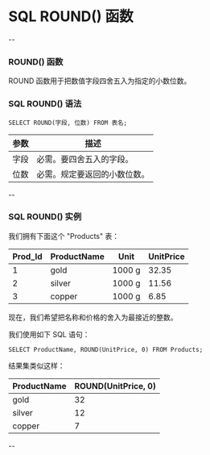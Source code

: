 # SQL ROUND() 函数

--

### ROUND() 函数

ROUND 函数用于把数值字段四舍五入为指定的小数位数。

### SQL ROUND() 语法

```
SELECT ROUND(字段, 位数) FROM 表名;
```

参数        | 描述
------------|-----
字段        | 必需。要四舍五入的字段。
位数        | 必需。规定要返回的小数位数。

--

### SQL ROUND() 实例

我们拥有下面这个 "Products" 表：

| Prod_Id | ProductName | Unit   | UnitPrice |
|---------|-------------|--------|-----------|
|       1 | gold        | 1000 g |     32.35 |
|       2 | silver      | 1000 g |     11.56 |
|       3 | copper      | 1000 g |      6.85 |

现在，我们希望把名称和价格的舍入为最接近的整数。

我们使用如下 SQL 语句：

```
SELECT ProductName, ROUND(UnitPrice, 0) FROM Products;
```

结果集类似这样：

| ProductName | ROUND(UnitPrice, 0) |
|-------------|---------------------|
| gold        |                  32 |
| silver      |                  12 |
| copper      |                   7 |

--

